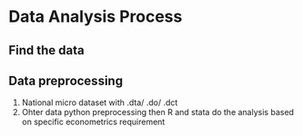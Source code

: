 # Data Analysis Process
## Find the data
## Data preprocessing
1. National micro dataset with .dta/ .do/ .dct
2. Ohter data
python preprocessing
then R and stata do the analysis based on specific econometrics requirement
